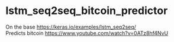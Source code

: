 # lstm_seq2seq_bitcoin_predictor
On the base https://keras.io/examples/lstm_seq2seq/  
Predicts bitcoin https://www.youtube.com/watch?v=0ATz8hf4NvU
